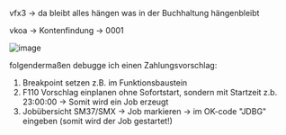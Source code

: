 vfx3 -> da bleibt alles hängen was in der Buchhaltung hängenbleibt

vkoa -> Kontenfindung -> 0001





![image](https://user-images.githubusercontent.com/30869493/117456323-5c8a3680-af48-11eb-94d0-8012273303ce.png)





folgendermaßen debugge ich einen Zahlungsvorschlag:
1) Breakpoint setzen z.B. im Funktionsbaustein
2) F110 Vorschlag einplanen ohne Sofortstart, sondern mit Startzeit z.b. 23:00:00 -> Somit wird ein Job erzeugt
3) Jobübersicht SM37/SMX -> Job markieren -> im OK-code "JDBG" eingeben (somit wird der Job gestartet!)
